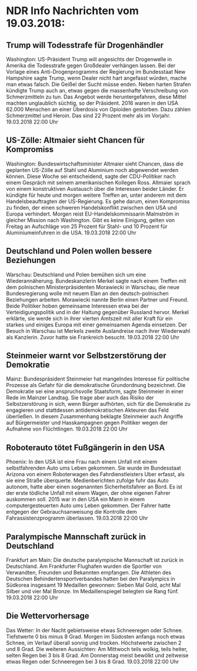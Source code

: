 # NDR Info Nachrichten vom 19.03.2018:


## Trump will Todesstrafe für Drogenhändler
Washington: US-Präsident Trump will angesichts der Drogenwelle in Amerika die Todesstrafe gegen Großdealer verhängen lassen. Bei der Vorlage eines Anti-Drogenprogramms der Regierung im Bundesstaat New Hampshire sagte Trump, wenn Dealer nicht hart angefasst würden, mache man etwas falsch. Die Geißel der Sucht müsse enden. Neben harten Strafen kündigte Trump auch an, etwas gegen die massenhafte Verschreibung von Schmerzmitteln zu tun. Das Angebot werde heruntergefahren, diese Mittel machten unglaublich süchtig, so der Präsident. 2016 waren in den USA 62.000 Menschen an einer Überdosis von Opioiden gestorben. Dazu zählen Schmerzmittel und Heroin. Das sind 22 Prozent mehr als im Vorjahr. 19.03.2018 22:00 Uhr 

## US-Zölle: Altmaier sieht Chancen für Kompromiss
Washington: Bundeswirtschaftsminister Altmaier sieht Chancen, dass die geplanten US-Zölle auf Stahl und Aluminium noch abgewendet werden können. Diese Woche sei entscheidend, sagte der CDU-Politiker nach einem Gespräch mit seinem amerikanischen Kollegen Ross. Altmaier sprach von einem konstruktiven Austausch über die Interessen beider Länder. Er kündigte für heute und morgen weitere Treffen an, unter anderem mit dem Handelsbeauftragten der US-Regierung. Es gehe darum, einen Kompromiss zu finden, der einen schweren Handelskonflikt zwischen den USA und Europa verhindert. Morgen reist EU-Handelskommissarin Malmström in gleicher Mission nach Washington. Gibt es keine Einigung, gelten von Freitag an Aufschläge von 25 Prozent für Stahl- und 10 Prozent für Aluminiumeinfuhren in die USA. 19.03.2018 22:00 Uhr 

## Deutschland und Polen wollen bessere Beziehungen
Warschau: Deutschland und Polen bemühen sich um eine Wiederannäherung. Bundeskanzlerin Merkel sagte nach einem Treffen mit dem  polnischen Ministerpräsidenten Morawiecki in Warschau, die neue Bundesregierung wolle mit neuem Elan an den deutsch-polnischen Beziehungen arbeiten. Morawiecki nannte Berlin einen Partner und Freund. Beide Politiker hoben gemeinsame Interessen etwa bei der Verteidigungspolitik und in der Haltung gegenüber Russland hervor. Merkel erklärte, sie werde sich in ihrer vierten Amtszeit mit aller Kraft für ein starkes und einiges Europa mit einer gemeinsamen Agenda einsetzen. Der Besuch in Warschau ist Merkels zweite Auslandreise nach ihrer Wiederwahl als Kanzlerin. Zuvor hatte sie Frankreich besucht. 19.03.2018 22:00 Uhr 

## Steinmeier warnt vor Selbstzerstörung der Demokratie
Mainz:  Bundespräsident Steinmeier hat mangelndes Interesse für politische Prozesse als Gefahr für die demokratische Grundordnung bezeichnet. Die Demokratie sei eine anspruchsvolle Staatsform, sagte Steinmeier in einer Rede im Mainzer Landtag. Sie trage aber auch das Risiko der Selbstzerstörung in sich, wenn Bürger aufhörten, sich für die Demokratie zu engagieren und stattdessen antidemokratischen Akteuren das Feld überließen. In diesem Zusammenhang beklagte Steinmeier auch Angriffe auf Bürgermeister und Hasskampagnen gegen Politiker wegen der Aufnahme von Flüchtlingen. 19.03.2018 22:00 Uhr 

## Roboterauto tötet Fußgängerin in den USA
Phoenix: In den USA ist eine Frau nach einem Unfall mit einem selbstfahrenden Auto ums Leben gekommen. Sie wurde im Bundesstaat Arizona von einem Roboterwagen des Fahrdienstleisters Uber erfasst, als sie eine Straße überquerte. Medienberichten zufolge fuhr das Auto autonom, hatte aber einen sogenannten Sicherheitsfahrer an Bord. Es ist der erste tödliche Unfall mit einem Wagen, der ohne eigenen Fahrer auskommen soll. 2015 war in den USA ein Mann in einem computergesteuerten Auto ums Leben gekommen. Der Fahrer hatte entgegen der Gebrauchsanweisung die Kontrolle dem Fahrassistenzprogramm überlassen. 19.03.2018 22:00 Uhr 

## Paralympische Mannschaft zurück in Deutschland
Frankfurt am Main: Die deutsche paralympische Mannschaft ist zurück in Deutschland. Am Frankfurter Flughafen wurden die Sportler von Verwandten, Freunden und Bekannten empfangen. Die Athleten des Deutschen Behindertensportverbandes hatten bei den Paralympics in Südkorea insgesamt 19 Medaillen gewonnen: Sieben Mal Gold, acht Mal Silber und vier Mal Bronze. Im Medaillenspiegel belegten sie Rang fünf. 19.03.2018 22:00 Uhr 

## Die Wettervorhersage
Das Wetter: In der Nacht gebietsweise etwas Schneeregen oder Schnee. Tiefstwerte 0 bis minus 8 Grad. Morgen im Südosten anfangs noch etwas Schnee, im Verlauf überall sonnig und trocken. Höchstwerte zwischen 2 und 8 Grad. Die weiteren Aussichten: Am Mittwoch teils wolkig, teils heiter, selten Regen bei 3 bis 8 Grad. Am Donnerstag meist bewölkt und zeitweise etwas Regen oder Schneeregen bei 3 bis 8 Grad. 19.03.2018 22:00 Uhr 
